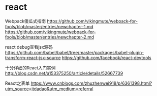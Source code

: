# react
Webpack傻瓜式指南
https://github.com/vikingmute/webpack-for-fools/blob/master/entries/newchapter-1.md
https://github.com/vikingmute/webpack-for-fools/blob/master/entries/newchapter-2.md

react debug查看jsx源码
https://github.com/babel/babel/tree/master/packages/babel-plugin-transform-react-jsx-source
https://github.com/facebook/react-devtools

十分详细的React入门实例
http://blog.csdn.net/a153375250/article/details/52667739

React之表单
https://www.cnblogs.com/zhuzhenwei918/p/6361398.html?utm_source=itdadao&utm_medium=referral
